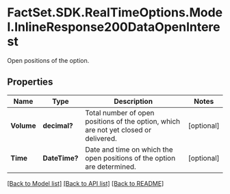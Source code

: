 # FactSet.SDK.RealTimeOptions.Model.InlineResponse200DataOpenInterest
Open positions of the option.

## Properties

Name | Type | Description | Notes
------------ | ------------- | ------------- | -------------
**Volume** | **decimal?** | Total number of open positions of the option, which are not yet closed or delivered. | [optional] 
**Time** | **DateTime?** | Date and time on which the open positions of the option are determined. | [optional] 

[[Back to Model list]](../README.md#documentation-for-models) [[Back to API list]](../README.md#documentation-for-api-endpoints) [[Back to README]](../README.md)

